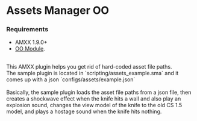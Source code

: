 # Assets Manager OO
### Requirements
- AMXX 1.9.0+
- [OO Module](https://github.com/hollacs/oo_amxx/tree/no-std).
<br>
 This AMXX plugin helps you get rid of hard-coded asset file paths. <br>
 The sample plugin is located in `scripting/assets_example.sma` and it comes up with a json `configs/assets/example.json`<br>
 <br>
 Basically, the sample plugin loads the asset file paths from a json file, then creates a shockwave effect when the knife hits a wall and also play an explosion sound, changes the view model of the knife to the old CS 1.5 model, and plays a hostage sound when the knife hits nothing.

